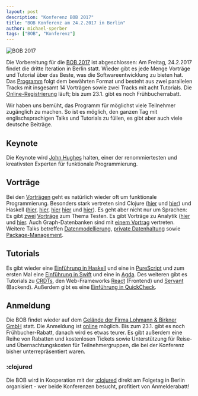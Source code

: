 ```yaml
---
layout: post
description: "Konferenz BOB 2017"
title: "BOB Konferenz am 24.2.2017 in Berlin"
author: michael-sperber
tags: ["BOB", "Konferenz"]
---
```


![BOB 2017](http://bobkonf.de/images/bob_head-2017.png)

Die Vorbereitung für die [BOB 2017](http://bobkonf.de/2017/) ist
abgeschlossen: Am Freitag, 24.2.2017 findet die dritte Iteration in
Berlin statt.  Wieder gibt es jede Menge Vorträge und Tutorial über
das Beste, was die Softwareentwicklung zu bieten hat.
Das [Programm](http://bobkonf.de/2017/program.html) folgt dem
bewährten Format und besteht aus zwei parallelen Tracks mit insgesamt
14 Vorträgen sowie zwei Tracks mit acht Tutorials.
Die [Online-Registrierung](http://bobkonf.de/2017/registration.html)
läuft; bis zum 23.1. gibt es noch Frühbucherrabatt.

<!-- more start -->

Wir haben uns bemüht, das Programm für möglichst viele Teilnehmer
zugänglich zu machen.  So ist es möglich, den ganzen Tag mit
englischsprachigen Talks und Tutorials zu füllen, es gibt aber auch
viele deutsche Beiträge.

## Keynote

Die Keynote wird [John Hughes](http://www.cse.chalmers.se/~rjmh/)
halten, einer der renommiertesten und kreativsten Experten für
funktionale Programmierung.

## Vorträge

Bei den [Vorträgen](http://bobkonf.de/2017/program.html) geht es
natürlich wieder oft um funktionale Programmierung.  Besonders stark
vertreten sind Clojure ([hier](http://bobkonf.de/2017/schuck.html)
und [hier](http://bobkonf.de/2017/jain.html)) und Haskell
([hier](http://bobkonf.de/2017/athiemann.html),
[hier](http://bobkonf.de/2017/thoma.html),
[hier](http://bobkonf.de/2017/kant.html) [hier](http://bobkonf.de/2017/mayr.html) und
[hier](http://bobkonf.de/2017/loeh.html)).  Es geht aber nicht nur um
Sprachen: Es
gibt
[zwei](http://bobkonf.de/2017/dienst.html) [Vorträge](http://bobkonf.de/2017/jain.html) zum
Thema Testen.  Es gibt Vorträge zu Analytik
([hier](http://bobkonf.de/2017/djuric.html)
und [hier](http://bobkonf.de/2017/pikus.html).  Auch Graph-Datenbanken
sind mit [einem Vortrag](http://bobkonf.de/2017/warda.html) vertreten.
Weitere Talks
betreffen
[Datenmodellierung](http://bobkonf.de/2017/kuehl.html),
[private Datenhaltung](http://bobkonf.de/2017/kampmann.html)
sowie [Package-Management](http://bobkonf.de/2017/wurmus.html).

## Tutorials

Es gibt wieder
eine [Einführung in Haskell](http://bobkonf.de/2017/fischmann.html)
und eine in [PureScript](http://bobkonf.de/2017/karg.html) und zum
ersten Mal
eine [Einführung in Swift](http://bobkonf.de/2017/wehr.html) und eine
in [Agda](http://bobkonf.de/2017/pthiemann.html).  Des weiteren gibt
es Tutorials zu [CRDTs](http://bobkonf.de/2017/bieniusa.html), den
Web-Frameworks [React](http://bobkonf.de/2017/rauch.html) (Frontend)
und [Servant](http://bobkonf.de/2017/loeh-tutorial.html) (Backend).
Außerdem gibt es
eine [Einführung in QuickCheck](http://bobkonf.de/2017/hupel.html).


## Anmeldung

Die BOB findet wieder auf dem
[Gelände der Firma Lohmann & Birkner GmbH](http://bobkonf.de/local.html)
statt.  Die Anmeldung ist
[online](http://bobkonf.de/2017/registration.html) möglich.  Bis zum
23.1. gibt es noch Frühbucher-Rabatt, danach wird es etwas teurer.  Es
gibt außerdem eine Reihe von Rabatten und kostenlosen Tickets sowie
Unterstützung für Reise- und Übernachtungskosten für
Teilnehmergruppen, die bei der Konferenz bisher unterrepräsentiert
waren.

### :clojured

Die BOB wird in Kooperation mit der [:clojured](http://clojured.de/)
direkt am Folgetag in Berlin organisiert - wer beide Konferenzen
besucht, profitiert von Anmelderabatt!


<!-- more end -->
